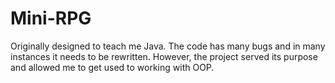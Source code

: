 # Mini-RPG
Originally designed to teach me Java. The code has many bugs and in many instances it needs to be rewritten. However, the project served its purpose and allowed me to get used to working with OOP.
